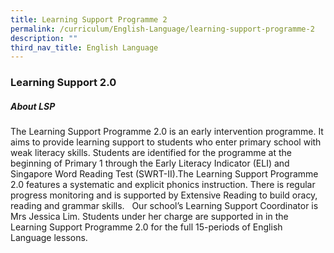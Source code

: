 ```yaml
---
title: Learning Support Programme 2
permalink: /curriculum/English-Language/learning-support-programme-2
description: ""
third_nav_title: English Language
---
```

### Learning Support 2.0

##### About LSP  

The Learning Support Programme 2.0 is an early intervention programme. It aims to provide learning support to students who enter primary school with weak literacy skills. Students are identified for the programme at the beginning of Primary 1 through the Early Literacy Indicator (ELI) and Singapore Word Reading Test (SWRT-II).The Learning Support Programme 2.0 features a systematic and explicit phonics instruction. There is regular progress monitoring and is supported by Extensive Reading to build oracy, reading and grammar skills.   Our school’s Learning Support Coordinator is Mrs Jessica Lim. Students under her charge are supported in in the Learning Support Programme 2.0 for the full 15-periods of English Language lessons.
